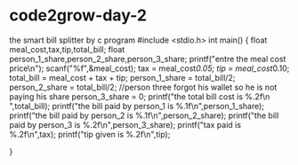 # code2grow-day-2
the smart bill splitter by c program
#include <stdio.h>
int main()
{
    float meal_cost,tax,tip,total_bill;
    float person_1_share,person_2_share,person_3_share;
    printf("entre the meal cost price\n");
    scanf("%f",&meal_cost);
    tax = meal_cost*0.05;
    tip = meal_cost*0.10;
    total_bill = meal_cost + tax + tip;
    person_1_share = total_bill/2;
    person_2_share = total_bill/2;
     //person three forgot his wallet so he is not paying his share
     person_3_share = 0;
     printf("the total bill cost is %.2f\n ",total_bill);
     printf("the bill paid by person_1 is %.1f\n",person_1_share);
     printf("the bill paid by person_2 is %.1f\n",person_2_share);
     printf("the bill paid by person_3 is %.2f\n",person_3_share);
     printf("tax paid is %.2f\n",tax);
     printf("tip given is %.2f\n",tip);
    
    
}